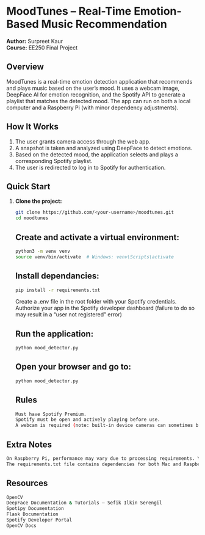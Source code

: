 # MoodTunes – Real-Time Emotion-Based Music Recommendation

**Author:** Surpreet Kaur  
**Course:** EE250 Final Project  

## Overview
MoodTunes is a real-time emotion detection application that recommends and plays music based on the user’s mood. It uses a webcam image, DeepFace AI for emotion recognition, and the Spotify API to generate a playlist that matches the detected mood. The app can run on both a local computer and a Raspberry Pi (with minor dependency adjustments).

## How It Works
1. The user grants camera access through the web app.
2. A snapshot is taken and analyzed using DeepFace to detect emotions.
3. Based on the detected mood, the application selects and plays a corresponding Spotify playlist.
4. The user is redirected to log in to Spotify for authentication.

## Quick Start
1. **Clone the project:**
   ```bash
   git clone https://github.com/<your-username>/moodtunes.git
   cd moodtunes
   ```
   ## Create and activate a virtual environment:
   ```bash
   python3 -m venv venv
   source venv/bin/activate  # Windows: venv\Scripts\activate
   ```
   ## Install dependancies:
   ```bash
   pip install -r requirements.txt
   ```
   Create a .env file in the root folder with your Spotify credentials.
   Authorize your app in the Spotify developer dashboard (failure to do so may result in a “user not registered” error)

   ## Run the application:
   ```bash
   python mood_detector.py
   ```
   ## Open your browser and go to:
   ```bash
   python mood_detector.py
   ```

   ## Rules
   ```bash
   Must have Spotify Premium.
   Spotify must be open and actively playing before use.
   A webcam is required (note: built-in device cameras can sometimes be unreliable).
   ```

  ## Extra Notes
  ```bash
  On Raspberry Pi, performance may vary due to processing requirements. You can test locally by modifying the app’s runtime configuration.
  The requirements.txt file contains dependencies for both Mac and Raspberry Pi setups.
  ```

  ## Resources
  ```bash
  OpenCV
  DeepFace Documentation & Tutorials – Sefik Ilkin Serengil
  Spotipy Documentation
  Flask Documentation
  Spotify Developer Portal
  OpenCV Docs


   


